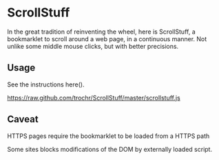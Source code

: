 ScrollStuff
===========

In the great tradition of reinventing the wheel, here is ScrollStuff, a bookmarklet to scroll around a web page, in a continuous manner. Not unlike some middle mouse clicks, but with better precisions.


Usage
-----

See the instructions here().

https://raw.github.com/trochr/ScrollStuff/master/scrollstuff.js


Caveat
------

HTTPS pages require the bookmarklet to be loaded from a HTTPS path

Some sites blocks modifications of the DOM by externally loaded script.
